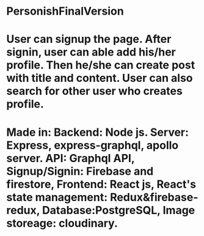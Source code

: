 # PersonishFinalVersion

# User can signup the page. After signin, user can able add his/her profile. Then he/she can create post with title and content. User can also search for other user who creates profile.

# Made in: Backend: Node js. Server: Express, express-graphql, apollo server. API: Graphql API, Signup/Signin: Firebase and firestore, Frontend: React js, React's state management: Redux&firebase-redux, Database:PostgreSQL, Image storeage: cloudinary.
